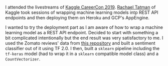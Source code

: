 I attended the livestreams of [Kaggle CareerCon 2019](https://www.kaggle.com/careercon2019). [Rachael Tatman](https://twitter.com/rctatman) of Kaggle took sessions of wrapping machine learning models intp REST API endpoints and then deploying them on Heroku and GCP's AppEngine. 

I wanted to try the deployment part as I am aware of how to wrap a machine learning model as a REST API endpoint. Decided to start with something a bit complicated intentionally but the end result was very satisfactory to me. I used the Zomato reviews' data from [this repository](https://github.com/Nilabhra/kolkata_nlp_workshop_2019) and built a sentiment classifier out of it using TF 2.0. I then, built a `sklearn` pipeline including the `tf-keras` model (had to wrap it in a `sklearn` compatible model class) and a `CountVectorizer`. 
